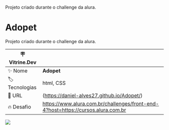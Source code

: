 Projeto criado durante o challenge da alura.

# Adopet

Projeto criado durante o challenge da alura.

| :placard: Vitrine.Dev |     |
| -------------  | --- |
| :sparkles: Nome        | **Adopet**
| :label: Tecnologias | html, CSS
| :rocket: URL         | (https://daniel-alves27.github.io/Adopet/)
| :fire: Desafio     | https://www.alura.com.br/challenges/front-end-4?host=https://cursos.alura.com.br


![](https://imgur.com/xDq6Phy#vitrinedev)
